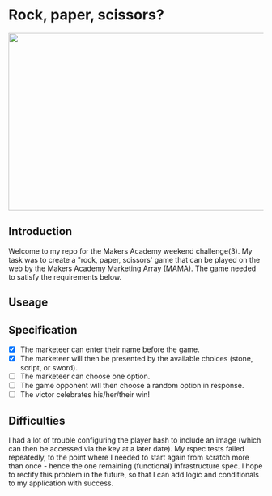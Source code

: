 # Rock, paper, scissors?

<img align="middle" src="https://image.ibb.co/mYq8D7/readme_cover.jpg" width="1000" height="350"/>

## Introduction

Welcome to my repo for the Makers Academy weekend challenge(3). My task was to create a "rock, paper, scissors' game that can be played on the web by the Makers Academy Marketing Array (MAMA). The game needed to satisfy the requirements below.

## Useage

## Specification

- [x] The marketeer can enter their name before the game.
- [x] The marketeer will then be presented by the available choices (stone, script, or sword).
- [ ] The marketeer can choose one option.
- [ ] The game opponent will then choose a random option in response.
- [ ] The victor celebrates his/her/their win!

## Difficulties

I had a lot of trouble configuring the player hash to include an image (which can then be accessed via the key at a later date). My rspec tests failed repeatedly, to the point where I needed to start again from scratch more than once - hence the one remaining (functional) infrastructure spec. I hope to rectify this problem in the future, so that I can add logic and conditionals to my application with success.
